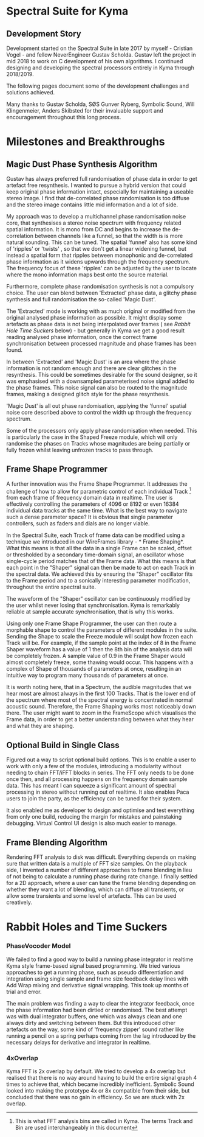 # Spectral Suite for Kyma
## Development Story

Development started on the Spectral Suite in late 2017 by myself - Cristian Vogel - and fellow NeverEngineer Gustav Scholda. Gustav left the project in mid 2018 to work on C development of his own algorithms. I continued designing and developing the spectral processors entirely in Kyma through 2018/2019. 

The following pages document some of the development challenges and solutions achieved. 

Many thanks to Gustav Scholda, SØS Gunver Ryberg, Symbolic Sound, Will Klingenmeier, Anders Skibsted for their invaluable support and encouragement throughout this long process. 


# Milestones and Breakthroughs

## Magic Dust Phase Synthesis Algorithm
Gustav has always preferred full randomisation of phase data in order to get artefact free resynthesis. I wanted to pursue a hybrid version that could keep original phase information intact, especially for maintaining a useable stereo image. I find that de-correlated phase randomisation is too diffuse and the stereo image contains little mid information and a lot of side.

My approach was to develop a multichannel phase randomisation noise core, that synthesises a stereo noise spectrum with frequency related spatial information. It is mono from DC and begins to increase the de-correlation between channels like a funnel, so that the width is is more natural sounding. This can be tuned. The spatial 'funnel' also has some kind of 'ripples' or 'twists' , so that we don't  get a linear widening funnel, but instead a spatial form that ripples between monophonic and de-correlated phase information as it widens upwards through the frequency spectrum. The frequency focus of these 'ripples' can be adjusted by the user to locate where the mono information maps best onto the source material.

Furthermore, complete phase randomisation synthesis is not a compulsory choice. The user can blend between 'Extracted' phase data, a glitchy phase synthesis and full randomisation the so-called 'Magic Dust'.  

The 'Extracted' mode is working with as much original or modified from the original analysed phase information as possible.  It might display some artefacts as phase data is not being interpolated over frames ( see *Rabbit Hole Time Suckers* below)  - but generally in Kyma we get a good result reading analysed phase information, once the correct frame synchronisation between processed magnitude and phase frames has been found.  

In between 'Extracted' and 'Magic Dust' is an area where the phase information is not random enough and there are clear glitches in the resynthesis. This could be sometimes desirable for the sound designer, so it was emphasised with a downsampled parameterised noise signal added to the phase frames. This noise signal can also be routed to the magnitude frames, making a  designed glitch style for the phase resynthesis. 

'Magic Dust' is all out phase randomisation, applying the 'funnel' spatial noise core described above to control the width up through the frequency spectrum. 

Some of the processors only apply phase randomisation when needed. This is particularly the case in the Shaped Freeze module, which will only randomise the phases on Tracks whose magnitudes are being partially or fully frozen whilst leaving unfrozen tracks to pass through.

## Frame Shape Programmer

A further innovation was the Frame Shape Programmer. It addresses the challenge of how to allow for parametric control of each individual Track [^1] from each frame of frequency domain data in realtime. The user is effectively controlling the parameters of 4096 or 8192 or even 16384 individual data tracks at the same time. What is the best way to navigate such a dense parameter space? It is obvious that single parameter controllers, such as faders and dials are no longer viable.

In the Spectral Suite,  each Track of frame data can be modified using a technique we introduced in our WireFrames library - * Frame Shaping*. What this means is that all the data in a  single Frame  can be scaled, offset or thresholded by a secondary time-domain signal, an oscillator whose single-cycle period matches that of the Frame data. What this  means is that each point in the "Shaper" signal can then be made to act on each Track in the spectral data. We achieved this by ensuring the "Shaper" oscillator fits to the Frame period and to a sonically interesting parameter modification, throughout the entire spectral suite. 

 The  waveform of the "Shaper" oscillator can be continuously modified by the user whilst never losing that synchronisation. Kyma is remarkably reliable at sample accurate synchronisation, that is why this works.  

Using only one Frame Shape Programmer, the user can then route a morphable shape to control the parameters of different modules in the suite. Sending the Shape to scale the Freeze module will sculpt how frozen each Track will be. For example, if the sample point at the index of 8 in the Frame Shaper waveform has a value of 1 then the 8th bin of the analysis data will be completely frozen. A sample value of 0.9  in the Frame Shaper would almost completely freeze, some thawing would occur. This happens with a complex of Shape of thousands of parameters at once, resulting in an intuitive way to program many thousands of parameters at once. 

It is worth noting here, that in a Spectrum, the audible magnitudes that we hear most are almost always in the first 100 Tracks. That is the lower end of the spectrum where most of the spectral energy is concentrated in normal acoustic sound. Therefore, the Frame Shaping works most noticeably down there. The user might want to zoom in the FrameScope which visualises the Frame data, in order to get a better understanding between what they hear and what they are shaping.

## Optional Build in Single Class
Figured out a way to script optional build options. This is to enable a user to work with only a few of the modules, introducing a modularity without needing to chain FFT/iFFT blocks in series. The FFT only needs to be done once then, and all processing happens on the frequency domain sample data. This has meant I can squeeze a significant amount of spectral processing in stereo without running out of realtime.  It also enables Paca users to join the party, as the efficiency can be tuned for their system. 

It also enabled me as developer to  design and optimise and test everything from only one build, reducing the margin for mistakes and painstaking debugging.  Virtual Control UI design is also much easier to manage.

## Frame Blending Algorithm
Rendering FFT analysis to disk was difficult. Everything depends on making sure that written data is a multiple of FFT size samples. On the playback side, I invented a number of different approaches to frame blending in lieu of not being to calculate a running phase during rate change. I finally settled for a 2D approach, where a user can tune the frame blending depending on whether they want a lot of blending, which can diffuse all transients, or allow some transients and some level of artefacts. This can be used creatively. 




# Rabbit Holes and Time Suckers

### PhaseVocoder Model

We failed to find a good way to build a running phase integrator in realtime Kyma style frame-based signal based programming. We tried various approaches to get a running phase, such as pseudo differentiation and integration using single sample and frame size feedback delay lines with Add Wrap mixing and derivative signal wrapping. This took up months of trial and error. 

The main problem was finding a way to clear the integrator feedback, once the phase information had been dirtied or randomised. The best attempt was with dual integrator buffers, one which was always clean and one always dirty and switching between them. But this introduced other artefacts on the way, some kind of 'frequency zipper' sound rather like running a pencil on a spring perhaps coming from the lag introduced by the necessary delays for derivative and integrator in realtime. 


### 4xOverlap

Kyma FFT is 2x overlap by default. We tried to develop a 4x overlap but realised that there is no way around having to build the entire signal graph 4 times to achieve that, which became incredibly inefficient. Symbolic Sound looked into making the prototype 4x or 8x compatible from their side, but concluded that there was no gain in efficiency.  So we are stuck with 2x overlap.





[^1]:	This is what FFT analysis bins are called in Kyma. The terms Track and Bin are used interchangeably in this document